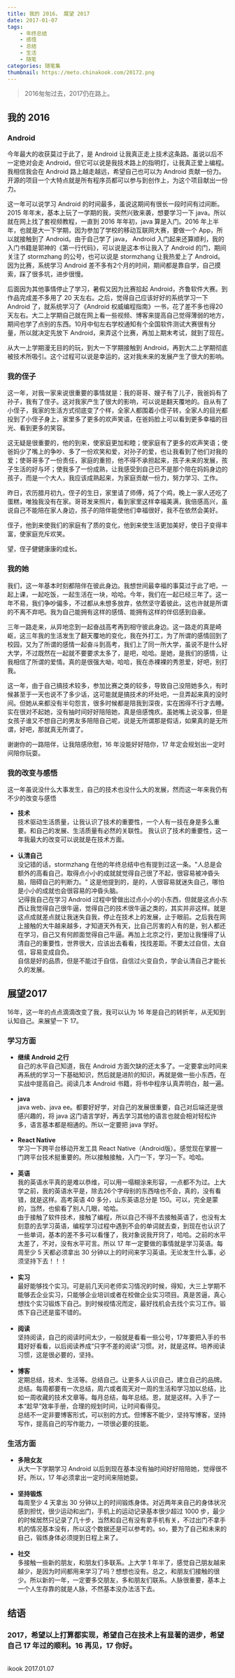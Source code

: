 ```yaml
---
title: 我的 2016， 展望 2017
date: 2017-01-07
tags:
    - 年终总结
    - 感悟
    - 总结
    - 生活
    - 随笔
categories: 随笔集
thumbnail: https://meto.chinakook.com/20172.png
---
```


> 2016匆匆过去，2017仍在路上。

<!--more-->

## 我的 2016

### Android
今年最大的收获莫过于此了，是 Android 让我真正走上技术这条路。虽说以后不一定绝对会走 Android，但它可以说是我技术路上的指明灯，让我真正爱上编程。我相信我会在 Android 路上越走越远，希望自己也可以为 Android 贡献一份力。开源的项目一个大特点就是所有程序员都可以参与到创作上，为这个项目献出一份力。

这一年可以说学习 Android 的时间最多，虽说这期间有很长一段时间有过间断。2015 年年末，基本上玩了一学期的我，突然兴致来袭，想要学习一下 java。所以就在网上找了套视频教程，一直到 2016 年年初，java 算是入门。2016 年上半年，也就是大一下学期，因为参加了学校的移动互联网大赛，要做一个 App，所以就接触到了 Android。由于自己学了 java， Android 入门起来还算顺利，我的入门书籍是郭神的《第一行代码》，可以说是这本书让我入了 Android 的门，期间关注了 stormzhang 的公号，也可以说是 stormzhang 让我热爱上了 Android。因为比赛，系统学习 Android 差不多有2个月的时间，期间都是靠自学，自己摸索，踩了很多坑，进步很慢。

后面因为其他事情停止了学习，暑假又因为比赛拾起 Android，齐鲁软件大赛。到作品完成差不多用了 20 天左右。之后，觉得自己应该好好的系统学习一下 Android 了，就系统学习了《Android 权威编程指南》一书，花了差不多也得20天左右。大二上学期自己就在网上看一些视频、博客来提高自己觉得薄弱的地方，期间也学了点别的东西。10月中旬左右学校通知有个全国软件测试大赛很有分量，所以就决定先放下 Android，来弄这个比赛，再加上期末考试，就到了现在。

从大一上学期漫无目的的玩，到大一下学期接触到 Android，再到大二上学期彻底被技术所吸引。这个过程可以说是幸运的，这对我未来的发展产生了很大的影响。

### 我的侄子

这一年，对我一家来说很重要的事情就是：我的哥哥、嫂子有了儿子，我爸妈有了孙子，我有了侄子。这对我家产生了很大的影响，可以说是翻天覆地的。自从有了小侄子，我家的生活方式彻底变了个样，全家人都围着小侄子转，全家人的目光都投到了小侄子身上，家里多了更多的欢声笑语，在爸妈脸上可以看到更多幸福的目光、看到更多的笑容。

这无疑是很重要的，他的到来，使家庭更加和睦；使家庭有了更多的欢声笑语；使爸妈少了嘴上的争吵、多了一份欢笑和爱，对孙子的爱，也让我看到了他们对我的爱；使哥哥多了一份责任，家庭的重担，他不得不承担起来，孩子未来的发展，孩子生活的好与坏；使我多了一份成熟，让我感受到自己已不是那个陪在妈妈身边的孩子，而是一个大人，我应该成熟起来，为家庭贡献一份力，努力学习、工作。

昨日，农历腊月初九，侄子的生日，家里请了师傅，炖了个鸡，晚上一家人还吃了蛋糕，唯独我没有在家。哥哥发来照片，看到家里这样幸福美满，我倍感高兴，虽说自己不能陪在家人身边，孩子的陪伴能使他们幸福很好，我不在依然会美好。

侄子，他到来使我们的家庭有了质的变化，他到来使生活更加美好，使日子变得丰富，使家庭充斥欢笑。

望，侄子健健康康的成长。

### 我的她

我们，这一年基本时刻都陪伴在彼此身边。我想世间最幸福的事莫过于此了吧，一起上课，一起吃饭，一起生活在一块，哈哈。今年，我们在一起已经三年了。这一年不易，我们争吵偏多，不过都从未想多放弃，依然坚守着彼此，这也许就是所谓的不离不弃吧。我为自己能拥有这样的感情、能拥有这样的伴侣感到自豪。

三年一路走来，从异地恋到一起奋战高考再到相守彼此身边。这一路走的真是崎岖，这三年我的生活发生了翻天覆地的变化，我在外打工，为了所谓的感情回到了校园，又为了所谓的感情一起奋斗到高考，我们上了同一所大学，虽说不是什么好大学，不过既然在一起就不要要求太多了，是吧，哈哈。是她，是我们的感情，让我相信了所谓的爱情。真的是很强大呦，哈哈，我在赤裸裸的秀恩爱，好吧，别打我。

这一年，由于自己搞技术较多，参加比赛之类的较多，导致自己没陪她多久，有时候甚至于一天也说不了多少话，这可能就是搞技术的坏处吧，一旦弄起来真的没时间。但她从来都没有半句怨言，很多时候都是陪我到深夜，实在困得不行才去睡。实在很对不起她，没有抽时间好好陪陪她，真是倍感愧疚。虽她嘴上说没事，但是女孩子谁又不想自己的男友多陪陪自己呢，说是无所谓那是假话，如果真的是无所谓，好吧，那就真无所谓了。

谢谢你的一路陪伴，让我陪感欣慰，16 年没能好好陪你，17 年定会规划出一定时间陪你玩耍。

### 我的改变与感悟

这一年虽说没什么大事发生，自己的技术也没什么大的发展，然而这一年来我仍有不少的改变与感悟

- **技术**<br>
技术驱动生活质量，让我认识了技术的重要性，一个人有一技在身是多么重要。和自己的发展、生活质量有必然的关联性。
我认识了技术的重要性，这一年我最大的改变可以说就是在技术方面。<br><br>
- **认清自己**<br>
没记错的话，stormzhang 在他的年终总结中也有提到过这一条。"人总是会额外的高看自己，取得点小小的成就就觉得自己很了不起，很容易被冲昏头脑，阻碍自己的判断力。" 这是他提到的，是的，人很容易就迷失自己，哪怕是小小的成就也会很容易的冲昏头脑。<br>
记得我自己在学习 Android 过程中曾做出过点小小的小东西，但就是这点小东西让我觉得自己很牛逼，觉得自己的技术很牛逼之类的，其实并非这样。就是这点成就差点就让我迷失自我，停止在技术上的发展，止于眼前。之后我在网上接触的大牛越来越多，才知道天外有天，比自己厉害的人有的是，别人都还在学习，自己又有何颜面觉得自己牛逼。再加上北京之行，更加让我懂得了认清自己的重要性，世界很大，应该出去看看，找找差距。不要太过自信，太自信，容易变成自负。<br>
自信是好的品质，但是不能过于自信，自信过火变自负，学会认清自己才能长久的发展。

## 展望2017

16年，这一年的点点滴滴改变了我，我可以认为 16 年是自己的转折年，从无知到认知自己。来展望一下 17。

### 学习方面

- **继续 Android 之行**<br>
自己的水平自己知道，我在 Android 方面欠缺的还太多了。一定要拿出时间来再系统的学习一下基础知识，然后就是进阶的知识，再就是做一些小东西，在实战中提高自己。阅读几本 Android 书籍，将书中程序认真弄明白，敲一遍。<br><br>
- **java**<br>
java web、java ee。都要好好学，对自己的发展很重要，自己对后端还是很感兴趣的，将 java 这门语言学好，再去学习其他的语言也就会相对轻松许多，语言基本都是相通的。所以一定要把 java 学好。<br><br>
- **React Native**<br>
学习一下跨平台移动开发工具 React Native（Android版）。感觉现在掌握一门跨平台技术挺重要的。所以接触接触，入门一下，学习一下。哈哈。<br><br>
- **英语**<br>
我的英语水平真的是难以恭维，可以用一塌糊涂来形容，一点都不为过。上大学之前，我的英语水平是，除去26个字母别的东西啥也不会，真的，没有看错，就是这样。高考英语 40 多分，山东英语总分是 150。可以，完全是蒙的，当然，也偷看了别人几眼，哈哈。<br>
由于接触了软件技术，接触了编程，所以自己不得不去接触英语了，也没有太刻意的去学习英语，编程学习过程中遇到不会的单词就去查，到现在也认识了一些单词，基本的差不多可以看懂了，我对象说我开窍了，哈哈。之前的水平太差了，不对，没有水平可言。所以 17 年一定要做的事情就是学习英语。每周至少 5 天都必须拿出 30 分钟以上的时间来学习英语。无论发生什么事，必须坚持下去！！！<br><br>
- **实习**<br>
最好能够找个实习。可是前几天问老师实习情况的时候，得知，大三上学期不能够去企业实习，只能够企业培训或者在校做企业实习项目。真是苦逼，真心想找个实习锻炼下自己。到时候视情况而定，最好找机会去找个实习工作。锻炼下自己还是蛮不错的。<br><br>
- **阅读**<br>
坚持阅读，自己的阅读时间太少，一般就是看看一些公号，17年要把入手的书籍好好看看，以后阅读养成“只字不差的阅读”习惯。对，就是这样。培养阅读习惯，这是很必要的，坚持。<br><br>
- **博客**<br>
定期总结，技术、生活等。总结自己。让更多人认识自己，建立自己的品牌。<br>
总结。每周都要有一次总结，周六或者周天对一周的生活和学习加以总结，比如一周收藏的技术文章等。每月总结，每年总结。恩，就是这样。入手了一本“趁早”效率手册，合理的规划时间，让时间看得见。<br>
总结不一定非要博客形式，可以别的方式。但博客不能少，坚持写博客，坚持写作，提高自己的写作能力，一项很必要的技能。

### 生活方面

- **多陪女友**<br>
从大一下学期学习 Android 以后到现在基本没有抽时间好好陪陪她，觉得很不好。所以，17 年必须拿出一定时间来陪她耍。<br><br>
- **坚持锻炼**<br>
每周至少 4 天拿出 30 分钟以上的时间锻炼身体。对近两年来自己的身体状况感到担忧，很少运动和出门，手机上的运动记录基本很少超过 1000 步，最少的时候居然只记录了几十步，当然和自己有没有拿手机有关，不过出门不拿手机的情况基本没有，所以这个数据还是可以参考的。so，要为了自己和未来的自己，锻炼身体必须提到日程上来了。<br><br>
- **社交**<br>
多接触一些新的朋友，和朋友们多联系。上大学 1 年半了，感觉自己朋友越来越少，是因为时间都用来学习了吗？想想也没有。总之，和朋友们接触的很少。所以新的一年，一定要多交朋友，多和朋友们联系。人脉很重要，基本上一个人生存靠的就是人脉，不然基本没办法活下去。

## 结语

### **2017，希望以上打算都实现，希望自己在技术上有显著的进步，希望自己 17 年过的顺利。16 再见，17 你好。**



<br>ikook
2017.01.07
